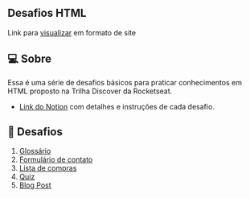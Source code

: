 ## Desafios HTML
<p>Link para <a href="https://rafael-fxs.github.io/desafiosHTML/">visualizar</a> em formato de site</p>

## 💻 Sobre
<p>Essa é uma série de desafios básicos para praticar conhecimentos em HTML proposto na Trilha Discover da Rocketseat.</p>

+ <p><a href="https://efficient-sloth-d85.notion.site/Desafios-HTML-ed0f6368d34d44ffab92686b9dc93229">Link do Notion</a> com detalhes e instruções de cada desafio.</p>

## 🚀 Desafios
<ol>
  <li><a href="Desafios/Glossário/index.html">Glossário</a></li>
  <li><a href="Desafios/Formulário de Contato/index.html">Formulário de contato</a></li>
  <li><a href="Desafios/Lista de Compras/index.html">Lista de compras</a></li>
  <li><a href="Desafios/Quiz/index.html">Quiz</a></li>
  <li><a href="Desafios/Blog Post/index.html">Blog Post</a></li>
</ol>
